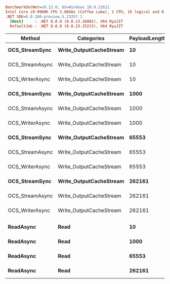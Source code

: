 ``` ini

BenchmarkDotNet=v0.13.0, OS=Windows 10.0.22621
Intel Core i9-9900K CPU 3.60GHz (Coffee Lake), 1 CPU, 16 logical and 8 physical cores
.NET SDK=8.0.100-preview.5.23257.1
  [Host]     : .NET 8.0.0 (8.0.23.26801), X64 RyuJIT
  DefaultJob : .NET 8.0.0 (8.0.23.25213), X64 RyuJIT


```
|          Method |              Categories | PayloadLength |       Mean |     Error |    StdDev |    Gen 0 |    Gen 1 |    Gen 2 | Allocated |
|---------------- |------------------------ |-------------- |-----------:|----------:|----------:|---------:|---------:|---------:|----------:|
|  **OCS_StreamSync** | **Write_OutputCacheStream** |            **10** |   **1.264 μs** | **0.0152 μs** | **0.0135 μs** |   **0.3834** |   **0.0019** |        **-** |      **3 KB** |
| OCS_StreamAsync | Write_OutputCacheStream |            10 |   1.299 μs | 0.0076 μs | 0.0063 μs |   0.3834 |   0.0019 |        - |      3 KB |
| OCS_WriterAsync | Write_OutputCacheStream |            10 |   1.419 μs | 0.0224 μs | 0.0187 μs |   0.4292 |   0.0019 |        - |      4 KB |
|  **OCS_StreamSync** | **Write_OutputCacheStream** |          **1000** |   **1.791 μs** | **0.0083 μs** | **0.0065 μs** |   **1.3123** |   **0.0210** |        **-** |     **11 KB** |
| OCS_StreamAsync | Write_OutputCacheStream |          1000 |   1.840 μs | 0.0365 μs | 0.0448 μs |   1.3142 |   0.0210 |        - |     11 KB |
| OCS_WriterAsync | Write_OutputCacheStream |          1000 |   1.901 μs | 0.0141 μs | 0.0125 μs |   1.2131 |   0.0210 |        - |     10 KB |
|  **OCS_StreamSync** | **Write_OutputCacheStream** |         **65553** |  **98.853 μs** | **0.8037 μs** | **0.7517 μs** |  **65.0635** |  **65.0635** |  **65.0635** |    **517 KB** |
| OCS_StreamAsync | Write_OutputCacheStream |         65553 |  97.956 μs | 0.7726 μs | 0.7227 μs |  65.1855 |  65.1855 |  65.1855 |    518 KB |
| OCS_WriterAsync | Write_OutputCacheStream |         65553 | 113.790 μs | 0.7721 μs | 0.7222 μs |  79.7119 |  79.7119 |  79.7119 |    562 KB |
|  **OCS_StreamSync** | **Write_OutputCacheStream** |        **262161** | **163.657 μs** | **1.0428 μs** | **0.8708 μs** | **268.3105** | **233.3984** | **212.1582** |  **1,308 KB** |
| OCS_StreamAsync | Write_OutputCacheStream |        262161 | 155.656 μs | 1.5528 μs | 1.3765 μs | 264.8926 | 229.7363 | 208.7402 |  1,306 KB |
| OCS_WriterAsync | Write_OutputCacheStream |        262161 | 168.101 μs | 1.1700 μs | 1.0372 μs | 271.2402 | 239.2578 | 214.3555 |  1,322 KB |
|                 |                         |               |            |           |           |          |          |          |           |
|       **ReadAsync** |                    **Read** |            **10** |   **1.608 μs** | **0.0254 μs** | **0.0237 μs** |   **0.4272** |   **0.0038** |        **-** |      **3 KB** |
|       **ReadAsync** |                    **Read** |          **1000** |   **1.628 μs** | **0.0231 μs** | **0.0217 μs** |   **0.5436** |   **0.0057** |        **-** |      **4 KB** |
|       **ReadAsync** |                    **Read** |         **65553** |   **4.935 μs** | **0.0496 μs** | **0.0464 μs** |   **8.1940** |   **1.6327** |        **-** |     **68 KB** |
|       **ReadAsync** |                    **Read** |        **262161** |  **17.414 μs** | **0.3404 μs** | **0.3496 μs** |  **31.5552** |  **10.4980** |        **-** |    **260 KB** |
